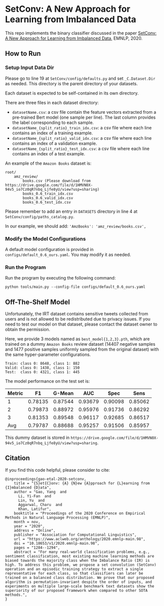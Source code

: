 # SetConv: A New Approach for Learning from Imbalanced Data

This repo implements the binary classifier discussed in the paper [SetConv: A New Approach for Learning from Imbalanced Data](https://www.aclweb.org/anthology/2020.emnlp-main.98/), EMNLP, 2020.

## How to Run
### Setup Input Data Dir 

Please go to line 19 at ```SetConv/config/defaults.py``` and set ```_C.Dataset.Dir``` as needed. This directory is the parent directory of your datasets. 

Each dataset is expected to be self-contained in its own directory. 

There are three files in each dataset directory:
* ```datasetName.csv```: a csv file contain the feature vectors extracted from a pre-trained Bert model (one sample per line). The last column provides the label corresponding to each sample.
* ```datasetName_{split_ratio}_train_idx.csv```: a csv file where each line contains an index of a training example.
* ```datasetName_{split_ratio}_valid_idx.csv```: a csv file where each line contains an index of a validation example.
* ```datasetName_{split_ratio}_test_idx.csv```: a csv file where each line contains an index of a test example.

An example of the ```Amazon Books``` dataset is:

```
root/ 
    amz_review/
        books.csv (Please download from https://drive.google.com/file/d/1HMVN0X-94v5_io7Cz0qR7nbq_Ljfe8yU/view?usp=sharing)
        books_0.6_train_idx.csv
        books_0.6_valid_idx.csv
        books_0.6_test_idx.csv
```

Please remember to add an entry in ```DATASETS``` directory in line 4 at ```SetConv/config/paths_catalog.py```. 

In our example, we should add:
    ```'AmzBooks': 'amz_review/books.csv',```

### Modify the Model Configurations
A default model configuration is provided in ```configs/default_0.6_ours.yaml```. You may modify it as needed.

### Run the Program
Run the program by executing the following command:

```python tools/main.py --config-file configs/default_0.6_ours.yaml```

## Off-The-Shelf Model 
Unfortunately, the IRT dataset contains sensitive tweets collected from users and is not allowed to be redistributed due to privacy issues. If
you need to test our model on that dataset, please contact the dataset owner to obtain the permission. 

Here, we provide 3 models named as ```best_model{1,2,3}.pth```, which are trained on a dummy ```Amazon Books``` review dataset (14407 negative samples and 1477 positive samples uniformly sampled from the original dataset) with the same hyper-parameter configurations. 

```
Train: class 0: 8648, class 1: 882
Valid: class 0: 1438, class 1: 150
Test:  class 0: 4321, class 1: 445
```

The model performance on the test set is:

|Metric|F1|G-Mean|AUC|Spec|Sens|
|-|-|-|-|-|-|
|1|0.78135|0.87544|0.93679|0.90098|0.85062|
|2|0.79873|0.88972|0.95976|0.91736|0.86292|
|3|0.81353|0.89548|0.96117|0.92685|0.86517|
|Avg|0.79787|0.88688|0.95257|0.91506|0.85957|

This dummy dataset is stored in ```https://drive.google.com/file/d/1HMVN0X-94v5_io7Cz0qR7nbq_Ljfe8yU/view?usp=sharing```.

## Citation
If you find this code helpful, please consider to cite:

```
@inproceedings{gao-etal-2020-setconv,
    title = "{S}et{C}onv: {A} {N}ew {A}pproach for {L}earning from {I}mbalanced {D}ata",
    author = "Gao, Yang  and
      Li, Yi-Fan  and
      Lin, Yu  and
      Aggarwal, Charu  and
      Khan, Latifur",
    booktitle = "Proceedings of the 2020 Conference on Empirical Methods in Natural Language Processing (EMNLP)",
    month = nov,
    year = "2020",
    address = "Online",
    publisher = "Association for Computational Linguistics",
    url = "https://www.aclweb.org/anthology/2020.emnlp-main.98",
    doi = "10.18653/v1/2020.emnlp-main.98",
    pages = "1284--1294",
    abstract = "For many real-world classification problems, e.g., sentiment classification, most existing machine learning methods are biased towards the majority class when the Imbalance Ratio (IR) is high. To address this problem, we propose a set convolution (SetConv) operation and an episodic training strategy to extract a single representative for each class, so that classifiers can later be trained on a balanced class distribution. We prove that our proposed algorithm is permutation-invariant despite the order of inputs, and experiments on multiple large-scale benchmark text datasets show the superiority of our proposed framework when compared to other SOTA methods.",
}
```
